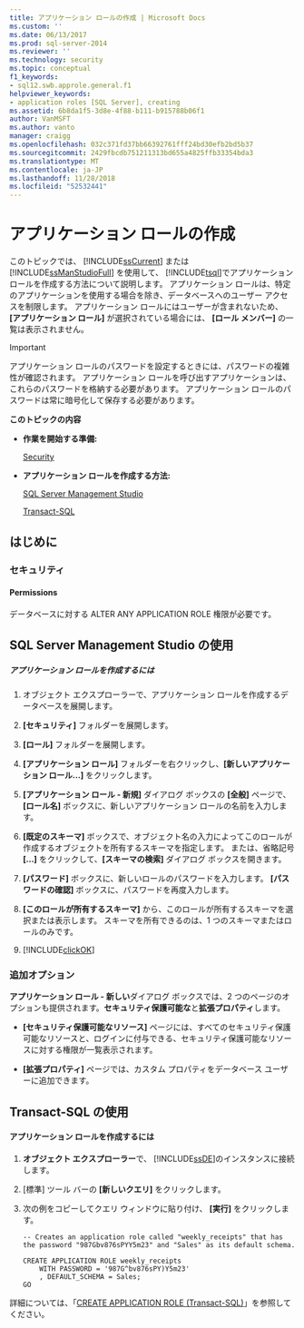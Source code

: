 ```yaml
---
title: アプリケーション ロールの作成 | Microsoft Docs
ms.custom: ''
ms.date: 06/13/2017
ms.prod: sql-server-2014
ms.reviewer: ''
ms.technology: security
ms.topic: conceptual
f1_keywords:
- sql12.swb.approle.general.f1
helpviewer_keywords:
- application roles [SQL Server], creating
ms.assetid: 6b8da1f5-3d8e-4f88-b111-b915788b06f1
author: VanMSFT
ms.author: vanto
manager: craigg
ms.openlocfilehash: 032c371fd37bb66392761fff24bd30efb2bd5b37
ms.sourcegitcommit: 2429fbcdb751211313bd655a4825ffb33354bda3
ms.translationtype: MT
ms.contentlocale: ja-JP
ms.lasthandoff: 11/28/2018
ms.locfileid: "52532441"
---
```

# <a name="create-an-application-role"></a>アプリケーション ロールの作成
  このトピックでは、 [!INCLUDE[ssCurrent](../../../includes/sscurrent-md.md)] または [!INCLUDE[ssManStudioFull](../../../includes/ssmanstudiofull-md.md)] を使用して、 [!INCLUDE[tsql](../../../includes/tsql-md.md)]でアプリケーション ロールを作成する方法について説明します。 アプリケーション ロールは、特定のアプリケーションを使用する場合を除き、データベースへのユーザー アクセスを制限します。 アプリケーション ロールにはユーザーが含まれないため、 **[アプリケーション ロール]** が選択されている場合には、 **[ロール メンバー]** の一覧は表示されません。  
  
> [!IMPORTANT]  
>  アプリケーション ロールのパスワードを設定するときには、パスワードの複雑性が確認されます。 アプリケーション ロールを呼び出すアプリケーションは、これらのパスワードを格納する必要があります。 アプリケーション ロールのパスワードは常に暗号化して保存する必要があります。  
  
 **このトピックの内容**  
  
-   **作業を開始する準備:**  
  
     [Security](#Security)  
  
-   **アプリケーション ロールを作成する方法:**  
  
     [SQL Server Management Studio](#SSMSProcedure)  
  
     [Transact-SQL](#TsqlProcedure)  
  
##  <a name="BeforeYouBegin"></a> はじめに  
  
###  <a name="Security"></a> セキュリティ  
  
####  <a name="Permissions"></a> Permissions  
 データベースに対する ALTER ANY APPLICATION ROLE 権限が必要です。  
  
##  <a name="SSMSProcedure"></a> SQL Server Management Studio の使用  
  
##### <a name="to-create-an-application-role"></a>アプリケーション ロールを作成するには  
  
1.  オブジェクト エクスプローラーで、アプリケーション ロールを作成するデータベースを展開します。  
  
2.  **[セキュリティ]** フォルダーを展開します。  
  
3.  **[ロール]** フォルダーを展開します。  
  
4.  **[アプリケーション ロール]** フォルダーを右クリックし、**[新しいアプリケーション ロール...]** をクリックします。  
  
5.  **[アプリケーション ロール - 新規]** ダイアログ ボックスの **[全般]** ページで、**[ロール名]** ボックスに、新しいアプリケーション ロールの名前を入力します。  
  
6.  **[既定のスキーマ]** ボックスで、オブジェクト名の入力によってこのロールが作成するオブジェクトを所有するスキーマを指定します。 または、省略記号 **[...]** をクリックして、**[スキーマの検索]** ダイアログ ボックスを開きます。  
  
7.  **[パスワード]** ボックスに、新しいロールのパスワードを入力します。 **[パスワードの確認]** ボックスに、パスワードを再度入力します。  
  
8.  **[このロールが所有するスキーマ]** から、このロールが所有するスキーマを選択または表示します。 スキーマを所有できるのは、1 つのスキーマまたはロールのみです。  
  
9. [!INCLUDE[clickOK](../../../includes/clickok-md.md)]  
  
### <a name="additional-options"></a>追加オプション  
 **アプリケーション ロール - 新しい**ダイアログ ボックスでは、2 つのページのオプションも提供されます。**セキュリティ保護可能な**と**拡張プロパティ**します。  
  
-   **[セキュリティ保護可能なリソース]** ページには、すべてのセキュリティ保護可能なリソースと、ログインに付与できる、セキュリティ保護可能なリソースに対する権限が一覧表示されます。  
  
-   **[拡張プロパティ]** ページでは、カスタム プロパティをデータベース ユーザーに追加できます。  
  
##  <a name="TsqlProcedure"></a> Transact-SQL の使用  
  
#### <a name="to-create-an-application-role"></a>アプリケーション ロールを作成するには  
  
1.  **オブジェクト エクスプローラー**で、 [!INCLUDE[ssDE](../../../includes/ssde-md.md)]のインスタンスに接続します。  
  
2.  [標準] ツール バーの **[新しいクエリ]** をクリックします。  
  
3.  次の例をコピーしてクエリ ウィンドウに貼り付け、 **[実行]** をクリックします。  
  
    ```  
    -- Creates an application role called "weekly_receipts" that has the password "987Gbv876sPYY5m23" and "Sales" as its default schema.  
  
    CREATE APPLICATION ROLE weekly_receipts   
        WITH PASSWORD = '987G^bv876sPY)Y5m23'   
        , DEFAULT_SCHEMA = Sales;  
    GO  
    ```  
  
 詳細については、「[CREATE APPLICATION ROLE &#40;Transact-SQL&#41;](/sql/t-sql/statements/create-application-role-transact-sql)」を参照してください。  
  
  
